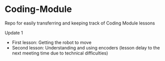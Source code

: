 # Coding-Module
Repo for easily transferring and keeping track of Coding Module lessons

Update 1
<ul>
  <li>First lesson: Getting the robot to move</li>
  <li>Second lesson: Understanding and using encoders (lesson delay to the next meeting time due to technical difficulties)</li>
</ul>
